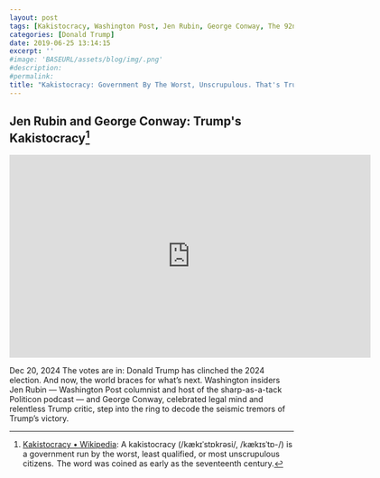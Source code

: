 ```yaml
---
layout: post
tags: [Kakistocracy, Washington Post, Jen Rubin, George Conway, The 92nd Street Y New York, politics]
categories: [Donald Trump]
date: 2019-06-25 13:14:15
excerpt: ''
#image: 'BASEURL/assets/blog/img/.png'
#description:
#permalink:
title: "Kakistocracy: Government By The Worst, Unscrupulous. That's Trump's Cabinet"
---
```



## Jen Rubin and George Conway: Trump's Kakistocracy[^11]

<iframe width="640" height="360" src="https://www.youtube.com/embed/-b5RSDj-7tk" title="Jen Rubin and George Conway: Trump&#39;s Kakistocracy" frameborder="0" allow="accelerometer; autoplay; clipboard-write; encrypted-media; gyroscope; picture-in-picture; web-share" referrerpolicy="strict-origin-when-cross-origin" allowfullscreen></iframe>

Dec 20, 2024
The votes are in: Donald Trump has clinched the 2024 election. And now, the world braces for what’s next. Washington insiders Jen Rubin — Washington Post columnist and host of the sharp-as-a-tack Politicon podcast — and George Conway, celebrated legal mind and relentless Trump critic, step into the ring to decode the seismic tremors of Trump’s victory.

[^11]: [Kakistocracy • Wikipedia](https://en.wikipedia.org/wiki/Kakistocracy?wprov=sfla1): A kakistocracy (/kækɪˈstɒkrəsi/, /kækɪsˈtɒ-/) is a government run by the worst, least qualified, or most unscrupulous citizens.  The word was coined as early as the seventeenth century.

